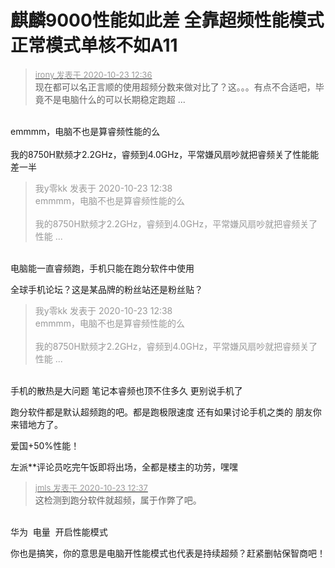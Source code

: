 # 麒麟9000性能如此差 全靠超频性能模式 正常模式单核不如A11


<div class="quote"><blockquote><font size="2"><a href="https://www.hostloc.com/forum.php?mod=redirect&amp;goto=findpost&amp;pid=9340512&amp;ptid=757559" target="_blank"><font color="#999999">irony 发表于 2020-10-23 12:36</font></a></font><br />
现在都可以名正言顺的使用超频分数来做对比了？这。。。有点不合适吧，毕竟不是电脑什么的可以长期稳定跑超 ...</blockquote></div><br />
emmmm，电脑不也是算睿频性能的么<br />
<br />
我的8750H默频才2.2GHz，睿频到4.0GHz，平常嫌风扇吵就把睿频关了性能能差一半

<div class="quote"><blockquote><font color="#999999">我y零kk 发表于 2020-10-23 12:38</font><br />
<font color="#999999">emmmm，电脑不也是算睿频性能的么<br />
<br />
我的8750H默频才2.2GHz，睿频到4.0GHz，平常嫌风扇吵就把睿频关了性能 ...</font></blockquote></div><br />
电脑能一直睿频跑，手机只能在跑分软件中使用

全球手机论坛？这是某品牌的粉丝站还是粉丝贴？

<div class="quote"><blockquote><font color="#999999">我y零kk 发表于 2020-10-23 12:38</font><br />
<font color="#999999">emmmm，电脑不也是算睿频性能的么<br />
<br />
我的8750H默频才2.2GHz，睿频到4.0GHz，平常嫌风扇吵就把睿频关了性能 ...</font></blockquote></div><br />
手机的散热是大问题 笔记本睿频也顶不住多久 更别说手机了

跑分软件都是默认超频跑的吧。都是跑极限速度 还有如果讨论手机之类的 朋友你来错地方了。

爱国+50%性能！

左派**评论员吃完午饭即将出场，全都是楼主的功劳，嘿嘿

<div class="quote"><blockquote><font size="2"><a href="https://www.hostloc.com/forum.php?mod=redirect&amp;goto=findpost&amp;pid=9340523&amp;ptid=757559" target="_blank"><font color="#999999">jmls 发表于 2020-10-23 12:37</font></a></font><br />
这检测到跑分软件就超频，属于作弊了吧。</blockquote></div><br />
华为&nbsp;&nbsp;电量&nbsp;&nbsp;开启性能模式

你也是搞笑，你的意思是电脑开性能模式也代表是持续超频？赶紧删帖保智商吧！
